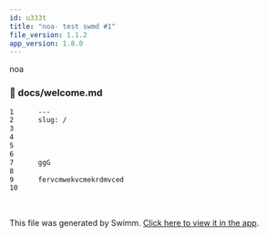 ```yaml
---
id: u333t
title: "noa- test swmd #1"
file_version: 1.1.2
app_version: 1.8.0
---
```


noa
<!-- NOTE-swimm-snippet: the lines below link your snippet to Swimm -->
### 📄 docs/welcome.md
```markdown
1      ---
2      slug: /
3      
4      
5      
6      
7      ggG
8      
9      fervcmwekvcmekrdmvced
10     
```

<br/>

This file was generated by Swimm. [Click here to view it in the app](https://swimm-web-app.web.app/repos/Z2l0aHViJTNBJTNBTm9hUmVwbyUzQSUzQU5vYW96ZXI=/docs/u333t).
